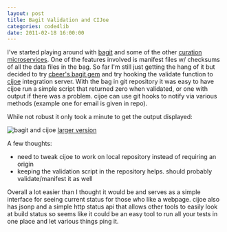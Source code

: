 ```yaml
--- 
layout: post
title: Bagit Validation and CIJoe
categories: code4lib
date: 2011-02-18 16:00:00
---
```


I've started playing around with [bagit](https://confluence.ucop.edu/display/Curation/BagIt) and some of the other [curation microservices](https://confluence.ucop.edu/display/Curation/Home). One of the features involved is manifest files w/ checksums of all the data files in the bag. So far I'm still just getting the hang of it but decided to try [cbeer's bagit gem](https://github.com/cbeer/bagit) and try hooking the validate function to [cijoe](https://github.com/defunkt/cijoe) integration server. With the bag in git repository it was easy to have cijoe run a simple script that returned zero when validated, or one with output if there was a problem. cijoe can use git hooks to notify via various methods (example one for email is given in repo).

While not robust it only took a minute to get the output displayed:

![bagit and cijoe](http://farm6.static.flickr.com/5253/5455986619_3296f6881b.jpg)
[larger version](http://www.flickr.com/photos/ebyryan/5455986619/sizes/l/)

A few thoughts:

* need to tweak cijoe to work on local repository instead of requiring an origin
* keeping the validation script in the repository helps. should probably validate/manifest it as well

Overall a lot easier than I thought it would be and serves as a simple interface for seeing current status for those who like a webpage. cijoe also has jsonp and a simple http status api that allows other tools to easily look at build status so seems like it could be an easy tool to run all your tests in one place and let various things ping it.
